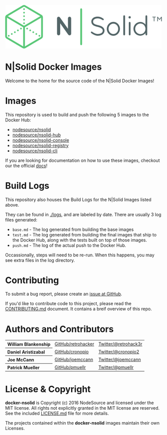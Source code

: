 ![N|Solid](./imgs/nsolid.png)

N|Solid Docker Images
=====================

Welcome to the home for the source code of the N|Solid Docker Images!

# Images

This repository is used to build and push the following 5 images to the Docker Hub:

* [nodesource/nsolid](https://hub.docker.com/r/nodesource/nsolid)
* [nodesource/nsolid-hub](https://hub.docker.com/r/nodesource/nsolid-hub)
* [nodesource/nsolid-console](https://hub.docker.com/r/nodesource/nsolid-console)
* [nodesource/nsolid-registry](https://hub.docker.com/r/nodesource/nsolid-registry)
* [nodesource/nsolid-cli](https://hub.docker.com/r/nodesource/nsolid-cli)

If you are looking for documentation on how to use these images, checkout our the official [docs](docs.nodesource.com)!

# Build Logs

This repository also houses the Build Logs for the N|Solid Images listed above.

They can be found in [./logs](./logs), and are labeled by date. There are usually 3 log files generated:

* `base.md` - The log generated from building the base images
* `test.md` - The log generated from building the final images that ship to the Docker Hub, along with the tests built on top of those images.
* `push.md` - The log of the actual push to the Docker Hub.

Occassionally, steps will need to be re-run. When this happens, you may see extra files in the log directory.

# Contributing

To submit a bug report, please create an [issue at GitHub](https://github.com/nodesource/docker-nsolid/issues/new).

If you'd like to contribute code to this project, please read the
[CONTRIBUTING.md](https://github.com/nodesource/docker-nsolid/blob/master/CONTRIBUTING.md) document. It contains a breif overview of this repo.

# Authors and Contributors

<table><tbody>
  <tr>
    <th align="left">William Blankenship</th>
    <td><a href="https://github.com/retrohacker">GitHub/retrohacker</a></td>
    <td><a href="https://twitter.com/retrohack3r">Twitter/@retrohack3r</a></td>
  </tr>
  <tr>
    <th align="left">Daniel Aristizabal</th>
    <td><a href="https://github.com/cronopio">GitHub/cronopio</a></td>
    <td><a href="https://twitter.com/cronopio2">Twitter/@cronopio2</a></td>
  </tr>
  <tr>
    <th align="left">Joe McCann</th>
    <td><a href="https://github.com/joemccann">GitHub/joemccann</a></td>
    <td><a href="https://twitter.com/joemccann">Twitter/@joemccann</a></td>
  </tr>
  <tr>
    <th align="left">Patrick Mueller</th>
    <td><a href="https://github.com/pmuellr">GitHub/pmuellr</a></td>
    <td><a href="https://twitter.com/pmuellr">Twitter/@pmuellr</a></td>
  </tr>
</tbody></table>

# License & Copyright

**docker-nsolid** is Copyright (c) 2016 NodeSource and licensed under the
MIT license. All rights not explicitly granted in the MIT license are reserved.
See the included [LICENSE.md](https://github.com/nodesource/docker-node/blob/master/LICENSE.md) file for more details.

The projects contained within the **docker-nsolid** images maintain their own Licenses.
